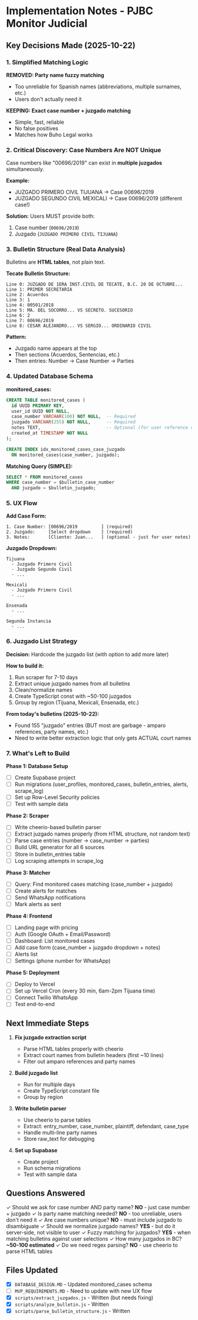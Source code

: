 # Implementation Notes - PJBC Monitor Judicial

## Key Decisions Made (2025-10-22)

### 1. Simplified Matching Logic

**REMOVED: Party name fuzzy matching**
- Too unreliable for Spanish names (abbreviations, multiple surnames, etc.)
- Users don't actually need it

**KEEPING: Exact case number + juzgado matching**
- Simple, fast, reliable
- No false positives
- Matches how Buho Legal works

### 2. Critical Discovery: Case Numbers Are NOT Unique

Case numbers like "00696/2019" can exist in **multiple juzgados** simultaneously.

**Example:**
- JUZGADO PRIMERO CIVIL TIJUANA → Case 00696/2019
- JUZGADO SEGUNDO CIVIL MEXICALI → Case 00696/2019 (different case!)

**Solution:** Users MUST provide both:
1. Case number (`00696/2019`)
2. Juzgado (`JUZGADO PRIMERO CIVIL TIJUANA`)

### 3. Bulletin Structure (Real Data Analysis)

Bulletins are **HTML tables**, not plain text.

**Tecate Bulletin Structure:**
```
Line 0: JUZGADO DE 1ERA INST.CIVIL DE TECATE, B.C. 20 DE OCTUBRE...
Line 1: PRIMER SECRETARIA
Line 2: Acuerdos
Line 3: 1
Line 4: 00501/2018
Line 5: MA. DEL SOCORRO... VS SECRETO. SUCESORIO
Line 6: 2
Line 7: 00696/2019
Line 8: CESAR ALEJANDRO... VS SERGIO... ORDINARIO CIVIL
```

**Pattern:**
- Juzgado name appears at the top
- Then sections (Acuerdos, Sentencias, etc.)
- Then entries: Number → Case Number → Parties

### 4. Updated Database Schema

**monitored_cases:**
```sql
CREATE TABLE monitored_cases (
  id UUID PRIMARY KEY,
  user_id UUID NOT NULL,
  case_number VARCHAR(100) NOT NULL,  -- Required
  juzgado VARCHAR(255) NOT NULL,      -- Required
  notes TEXT,                         -- Optional (for user reference only)
  created_at TIMESTAMP NOT NULL
);

CREATE INDEX idx_monitored_cases_case_juzgado
  ON monitored_cases(case_number, juzgado);
```

**Matching Query (SIMPLE):**
```sql
SELECT * FROM monitored_cases
WHERE case_number = $bulletin_case_number
  AND juzgado = $bulletin_juzgado;
```

### 5. UX Flow

**Add Case Form:**
```
1. Case Number: [00696/2019         ] (required)
2. Juzgado:     [Select dropdown    ] (required)
3. Notes:       [Cliente: Juan...   ] (optional - just for user notes)
```

**Juzgado Dropdown:**
```
Tijuana
  - Juzgado Primero Civil
  - Juzgado Segundo Civil
  - ...

Mexicali
  - Juzgado Primero Civil
  - ...

Ensenada
  - ...

Segunda Instancia
  - ...
```

### 6. Juzgado List Strategy

**Decision:** Hardcode the juzgado list (with option to add more later)

**How to build it:**
1. Run scraper for 7-10 days
2. Extract unique juzgado names from all bulletins
3. Clean/normalize names
4. Create TypeScript const with ~50-100 juzgados
5. Group by region (Tijuana, Mexicali, Ensenada, etc.)

**From today's bulletins (2025-10-22):**
- Found 155 "juzgado" entries (BUT most are garbage - amparo references, party names, etc.)
- Need to write better extraction logic that only gets ACTUAL court names

### 7. What's Left to Build

**Phase 1: Database Setup**
- [ ] Create Supabase project
- [ ] Run migrations (user_profiles, monitored_cases, bulletin_entries, alerts, scrape_log)
- [ ] Set up Row-Level Security policies
- [ ] Test with sample data

**Phase 2: Scraper**
- [ ] Write cheerio-based bulletin parser
- [ ] Extract juzgado names properly (from HTML structure, not random text)
- [ ] Parse case entries (number → case_number → parties)
- [ ] Build URL generator for all 6 sources
- [ ] Store in bulletin_entries table
- [ ] Log scraping attempts in scrape_log

**Phase 3: Matcher**
- [ ] Query: Find monitored cases matching (case_number + juzgado)
- [ ] Create alerts for matches
- [ ] Send WhatsApp notifications
- [ ] Mark alerts as sent

**Phase 4: Frontend**
- [ ] Landing page with pricing
- [ ] Auth (Google OAuth + Email/Password)
- [ ] Dashboard: List monitored cases
- [ ] Add case form (case_number + juzgado dropdown + notes)
- [ ] Alerts list
- [ ] Settings (phone number for WhatsApp)

**Phase 5: Deployment**
- [ ] Deploy to Vercel
- [ ] Set up Vercel Cron (every 30 min, 6am-2pm Tijuana time)
- [ ] Connect Twilio WhatsApp
- [ ] Test end-to-end

## Next Immediate Steps

1. **Fix juzgado extraction script**
   - Parse HTML tables properly with cheerio
   - Extract court names from bulletin headers (first ~10 lines)
   - Filter out amparo references and party names

2. **Build juzgado list**
   - Run for multiple days
   - Create TypeScript constant file
   - Group by region

3. **Write bulletin parser**
   - Use cheerio to parse tables
   - Extract: entry_number, case_number, plaintiff, defendant, case_type
   - Handle multi-line party names
   - Store raw_text for debugging

4. **Set up Supabase**
   - Create project
   - Run schema migrations
   - Test with sample data

## Questions Answered

✓ Should we ask for case number AND party name? **NO** - just case number + juzgado
✓ Is party name matching needed? **NO** - too unreliable, users don't need it
✓ Are case numbers unique? **NO** - must include juzgado to disambiguate
✓ Should we normalize juzgado names? **YES** - but do it server-side, not visible to user
✓ Fuzzy matching for juzgados? **YES** - when matching bulletins against user selections
✓ How many juzgados in BC? **~50-100 estimated**
✓ Do we need regex parsing? **NO** - use cheerio to parse HTML tables

## Files Updated

- [x] `DATABASE_DESIGN.MD` - Updated monitored_cases schema
- [ ] `MVP_REQUIREMENTS.MD` - Need to update with new UX flow
- [x] `scripts/extract_juzgados.js` - Written (but needs fixing)
- [x] `scripts/analyze_bulletin.js` - Written
- [x] `scripts/parse_bulletin_structure.js` - Written
